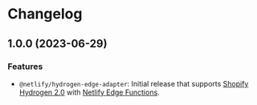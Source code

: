 # Changelog

## 1.0.0 (2023-06-29)

### Features

* `@netlify/hydrogen-edge-adapter`: Initial release that supports [Shopify Hydrogen 2.0](https://hydrogen.shopify.dev/) with [Netlify Edge Functions](https://docs.netlify.com/edge-functions/overview/).